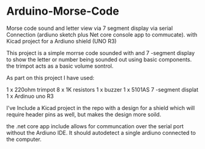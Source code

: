 # Arduino-Morse-Code
Morse code sound and letter view via 7 segment display via serial Connection (ardiuno sketch plus Net core console app to commucate).  with Kicad project for a Ardiuno shield (UNO R3)


This project is a simple morrse code sounded with and 7 -segment display to show the letter or number being sounded out using basic components.  the trimpot acts as a basic volume sontrol.

As part on this project I have used:

1 x 220ohm trimpot
8 x 1K resistors
1 x buzzer
1 x 5101AS 7 -segment displat
1 x Ardinuo uno R3

I've Include a Kicad project in the repo with a design for a shield which will require header pins as well, but makes the design more soild.

the .net core app include allows for communcation over the serial port without the Ardiuno IDE.  It should autodetect a single ardiuno connected to the computer.
